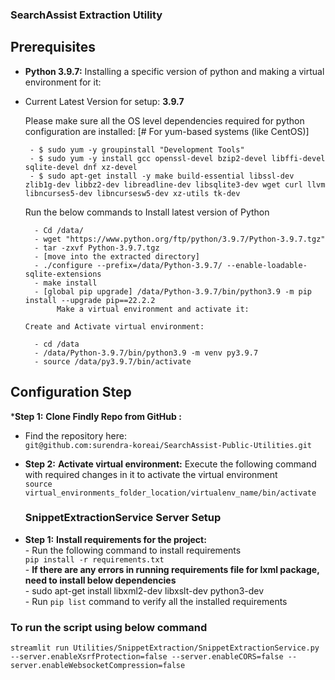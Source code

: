### SearchAssist Extraction Utility
 
## Prerequisites

* **Python 3.9.7:**
  Installing a specific version of python and making a virtual environment for it:
* Current Latest Version for setup: **3.9.7** </br>

  Please make sure all the OS level dependencies required for python configuration are installed:
  [# For yum-based systems (like CentOS)]

       - $ sudo yum -y groupinstall "Development Tools"
       - $ sudo yum -y install gcc openssl-devel bzip2-devel libffi-devel sqlite-devel dnf xz-devel
       - $ sudo apt-get install -y make build-essential libssl-dev zlib1g-dev libbz2-dev libreadline-dev libsqlite3-dev wget curl llvm libncurses5-dev libncursesw5-dev xz-utils tk-dev

  Run the below commands to Install latest version of Python

        - Cd /data/
        - wget "https://www.python.org/ftp/python/3.9.7/Python-3.9.7.tgz"
        - tar -zxvf Python-3.9.7.tgz
        - [move into the extracted directory] 
        - ./configure --prefix=/data/Python-3.9.7/ --enable-loadable-sqlite-extensions
        - make install
        - [global pip upgrade] /data/Python-3.9.7/bin/python3.9 -m pip install --upgrade pip==22.2.2
             Make a virtual environment and activate it:

      Create and Activate virtual environment:
      
        - cd /data
        - /data/Python-3.9.7/bin/python3.9 -m venv py3.9.7
        - source /data/py3.9.7/bin/activate

## Configuration Step

***Step 1:** **Clone Findly Repo from GitHub :** 
   * Find the repository here: <br />
     `git@github.com:surendra-koreai/SearchAssist-Public-Utilities.git` <br /> 

* **Step 2:** **Activate virtual environment:** Execute the following command with required changes in it to activate the virtual environment 
       <br> `source virtual_environments_folder_location/virtualenv_name/bin/activate`<br>

    ### SnippetExtractionService Server Setup
* **Step 1:** **Install requirements for the project:** <br/>
        - Run the following command to install requirements <br/>
              `pip install -r requirements.txt` <br/>
        - <b>If there are any errors in running requirements file for lxml package, need to install below dependencies</b></br>
        - sudo apt-get install libxml2-dev libxslt-dev python3-dev <br/>
        - Run `pip list` command to verify all the installed requirements <br/>

### To run the script using below command 
 `streamlit run Utilities/SnippetExtraction/SnippetExtractionService.py --server.enableXsrfProtection=false --server.enableCORS=false --server.enableWebsocketCompression=false`
       
      